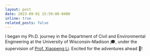 ```yaml
---
layout: post
date: 2023-09-01 15:59:00-0400
inline: true
related_posts: false
---
```


I began my Ph.D. journey in the Department of Civil and Environmental Engineering at the University of Wisconsin–Madison 🎓, under the supervision of [Prof. Xiaopeng Li](https://engineering.wisc.edu/directory/profile/xiaopeng-li/). Excited for the adventures ahead 🚀!
